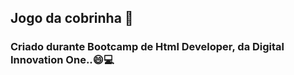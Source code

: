 ## Jogo da cobrinha :snake:

### Criado durante Bootcamp de Html Developer, da Digital Innovation One..:smile::computer:





